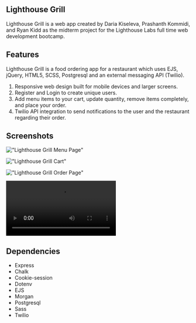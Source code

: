 ## Lighthouse Grill

Lighthouse Grill is a web app created by Daria Kiseleva, Prashanth Kommidi, and Ryan Kidd as the midterm project for the Lighthouse Labs full time web development bootcamp. 

## Features

Lighthouse Grill is a food ordering app for a restaurant which uses EJS, jQuery, HTML5, SCSS, Postgresql and an external messaging API (Twilio).

1. Responsive web design built for mobile devices and larger screens.
2. Register and Login to create unique users. 
3. Add menu items to your cart, update quantity, remove items completely, and place your order. 
4. Twilio API integration to send notifications to the user and the restaurant regarding their order.  

## Screenshots
!["Lighthouse Grill Menu  Page"](https://github.com/dariakiseleva/midterm-project/blob/master/docs/lhg-menupage.png?raw=true)

!["Lighthouse Grill Cart"](https://github.com/dariakiseleva/midterm-project/blob/master/docs/lhg-cart.png?raw=true)

!["Lighthouse Grill Order Page"](https://github.com/dariakiseleva/midterm-project/blob/master/docs/lhg-orders-page.png?raw=true)

!["Lighthouse Grill App"](https://github.com/dariakiseleva/midterm-project/blob/master/docs/grill.mov)

## Dependencies

- Express 
- Chalk
- Cookie-session
- Dotenv
- EJS
- Morgan
- Postgresql
- Sass
- Twilio
